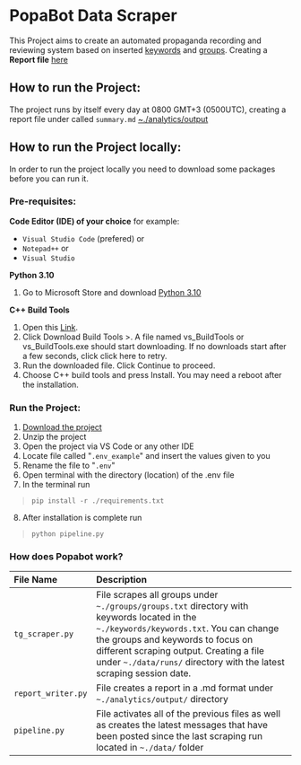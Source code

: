 # PopaBot Data Scraper
This Project aims to create an automated propaganda recording and reviewing system based on inserted [keywords](https://github.com/boitoy219/popabot/tree/main/groups) and [groups](https://github.com/boitoy219/popabot/tree/main/keywords). Creating a **Report file** [here](https://github.com/boitoy219/popabot/blob/main/analytics/output/summary.md)

## How to run the Project:
The project runs by itself every day at 0800 GMT+3 (0500UTC), creating a report file under called `summary.md` [~./analytics/output](https://github.com/boitoy219/popabot/blob/main/analytics/output)

## How to run the Project locally:
In order to run the project locally you need to download some packages before you can run it.

### Pre-requisites: 
**Code Editor (IDE) of your choice** for example:
* `Visual Studio Code` (prefered)
or
* `Notepad++`
or 
* `Visual Studio`

**Python 3.10**
1. Go to Microsoft Store and download [Python 3.10](https://apps.microsoft.com/detail/9PJPW5LDXLZ5?hl=en-us&gl=EE&ocid=pdpshare)

**C++ Build Tools**
1. Open this [Link](https://visualstudio.microsoft.com/visual-cpp-build-tools/). 
2. Click Download Build Tools >. A file named vs_BuildTools or vs_BuildTools.exe should start downloading. If no downloads start after a few seconds, click click here to retry. 
3. Run the downloaded file. Click Continue to proceed. 
4. Choose C++ build tools and press Install. You may need a reboot after the installation. 


### Run the Project:

1. [Download the project](https://github.com/boitoy219/popabot/archive/refs/heads/main.zip) 
2. Unzip the project
3. Open the project via VS Code or any other IDE
4. Locate file called "`.env_example`" and insert the values given to you
5. Rename the file to "`.env`"
6. Open terminal with the directory (location) of the .env file
7. In the terminal run
> `pip install -r ./requirements.txt`
8. After installation is complete run 
> `python pipeline.py`

### How does Popabot work?

| File Name  | Description                       |
| :-------- | :-------------------------------- |
| `tg_scraper.py` | File scrapes all groups under `~./groups/groups.txt` directory with keywords located in the `~./keywords/keywords.txt`. You can change the groups and keywords to focus on different scraping output. Creating a file under `~./data/runs/` directory with the latest scraping session date. |
| `report_writer.py` | File creates a report in a .md format under `~./analytics/output/` directory |
| `pipeline.py` | File activates all of the previous files as well as creates the latest messages that have been posted since the last scraping run located in `~./data/` folder |
